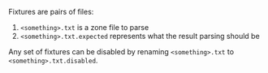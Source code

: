 Fixtures are pairs of files:

1. `<something>.txt` is a zone file to parse
2. `<something>.txt.expected` represents what the result parsing should be

Any set of fixtures can be disabled by renaming `<something>.txt` to
`<something>.txt.disabled`.
